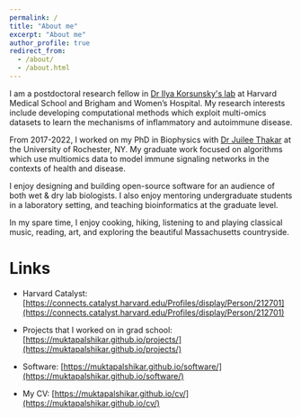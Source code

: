 ```yaml
---
permalink: /
title: "About me"
excerpt: "About me"
author_profile: true
redirect_from: 
  - /about/
  - /about.html
---
```


I am a postdoctoral research fellow in [Dr Ilya Korsunsky's lab](https://www.korsunskylab.org/) at Harvard Medical School and Brigham and Women’s Hospital. My research interests include developing computational methods which exploit multi-omics datasets to learn the mechanisms of inflammatory and autoimmune disease.  

From 2017-2022, I worked on my PhD in Biophysics with [Dr Juilee Thakar](https://www.urmc.rochester.edu/labs/thakar.aspx) at the University of Rochester, NY. My graduate work focused on algorithms which use multiomics data to model immune signaling networks in the contexts of health and disease.

I enjoy designing and building open-source software for an audience of both wet & dry lab biologists. I also enjoy mentoring undergraduate students in a laboratory setting, and teaching bioinformatics at the graduate level.

In my spare time, I enjoy cooking, hiking, listening to and playing classical music, reading, art, and exploring the beautiful Massachusetts countryside. 

# Links

* Harvard Catalyst: [https://connects.catalyst.harvard.edu/Profiles/display/Person/212701](https://connects.catalyst.harvard.edu/Profiles/display/Person/212701)

* Projects that I worked on in grad school: [https://muktapalshikar.github.io/projects/](https://muktapalshikar.github.io/projects/)

* Software: [https://muktapalshikar.github.io/software/](https://muktapalshikar.github.io/software/)

* My CV: [https://muktapalshikar.github.io/cv/](https://muktapalshikar.github.io/cv/)
